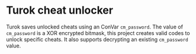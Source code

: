 # Turok cheat unlocker
Turok saves unlocked cheats using an ConVar `cm_password`.
The value of `cm_password` is a XOR encrypted bitmask, this project creates valid codes to unlock specific cheats.
It also supports decrypting an existing `cm_password` value.